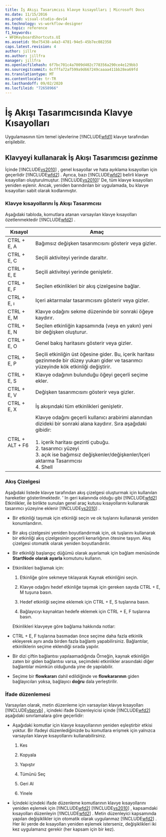```yaml
---
title: İş Akışı Tasarımcısı klavye kısayolları | Microsoft Docs
ms.date: 11/15/2016
ms.prod: visual-studio-dev14
ms.technology: vs-workflow-designer
ms.topic: reference
f1_keywords:
- WFDKeyboardShortcuts.UI
ms.assetid: 9be75438-a4a3-4781-94e5-45b7ec082358
caps.latest.revision: 4
author: jillre
ms.author: jillfra
manager: jillfra
ms.openlocfilehash: 6f7bc701c4a7009d402c778356a290ce4e129bb3
ms.sourcegitcommit: 6cfffa72af599a9d667249caaaa411bb28ea69fd
ms.translationtype: MT
ms.contentlocale: tr-TR
ms.lasthandoff: 09/02/2020
ms.locfileid: "72658966"
---
```

# <a name="keyboard-shortcuts-in-the-workflow-designer"></a>İş Akışı Tasarımcısında Klavye Kısayolları
Uygulamasının tüm temel işlevlerine [!INCLUDE[wfd1](../includes/wfd1-md.md)] klavye tarafından erişilebilir.

## <a name="navigating-the-workflow-designer-using-the-keyboard"></a>Klavyeyi kullanarak İş Akışı Tasarımcısı gezinme
 İçinde [!INCLUDE[vs2010](../includes/vs2010-md.md)] , genel kısayollar ve hata ayıklama kısayolları için geçerlidir [!INCLUDE[wfd2](../includes/wfd2-md.md)] . Ayrıca, bazı [!INCLUDE[wfd2](../includes/wfd2-md.md)] belirli klavye kısayolları oluşturulmuştur. [!INCLUDE[vs2010](../includes/vs2010-md.md)]' De, tüm klavye kısayolları yeniden eşlenir. Ancak, yeniden barındırılan bir uygulamada, bu klavye kısayolları sabit olarak kodlanmıştır.

### <a name="workflow-designer-keyboard-shortcuts"></a>Klavye kısayollarını İş Akışı Tasarımcısı
 Aşağıdaki tabloda, komutlara atanan varsayılan klavye kısayolları özetlenmektedir [!INCLUDE[wfd2](../includes/wfd2-md.md)] .

|Kısayol|Amaç|
|--------------|-------------|
|CTRL + E, A|Bağımsız değişken tasarımcısını gösterir veya gizler.|
|CTRL + E, C|Seçili aktiviteyi yerinde daraltır.|
|CTRL + E, E|Seçili aktiviteyi yerinde genişletir.|
|CTRL + E, F|Seçilen etkinlikleri bir akış çizelgesine bağlar.|
|CTRL + E, ı|Içeri aktarmalar tasarımcısını gösterir veya gizler.|
|CTRL + E, M|Klavye odağını sekme düzeninde bir sonraki öğeye kaydırır.|
|CTRL + E, N|Seçilen etkinliğin kapsamında (veya en yakın) yeni bir değişken oluşturur.|
|CTRL + E, O|Genel bakış haritasını gösterir veya gizler.|
|CTRL + E, P|Seçili etkinliğin üst öğesine gider. Bu, içerik haritası gezinmede bir düzey yukarı gider ve tasarımcı yüzeyinde kök etkinliği değiştirir.|
|CTRL + E, S|Klavye odağının bulunduğu öğeyi geçerli seçime ekler.|
|CTRL + E, V|Değişken tasarımcısını gösterir veya gizler.|
|CTRL + E, X|İş akışındaki tüm etkinlikleri genişletir.|
|CTRL + ALT + F6|Klavye odağını geçerli kullanıcı arabirimi alanından dizideki bir sonraki alana kaydırır. Sıra aşağıdaki gibidir:<br /><br /> 1. içerik haritası gezinti çubuğu.<br />2. tasarımcı yüzeyi<br />3. açık ise bağımsız değişkenler/değişkenler/Içeri aktarma Tasarımcısı<br />4. Shell|

### <a name="flowchart"></a>Akış Çizelgesi
 Aşağıdaki listede klavye tarafından akış çizelgesi oluşturmak için kullanılan hareketler gösterilmektedir. ' In geri kalanında olduğu gibi [!INCLUDE[wfd2](../includes/wfd2-md.md)] Etkinlikler, ile birlikte sunulan genel araç kutusu kısayollarını kullanarak tasarımcı yüzeyine eklenir [!INCLUDE[vs2010](../includes/vs2010-md.md)] .

- Bir etkinliği taşımak için etkinliği seçin ve ok tuşlarını kullanarak yeniden konumlandırın.

- Bir akış çizelgesini yeniden boyutlandırmak için, ok tuşlarını kullanarak bir etkinliği akış çizelgesinin geçerli kenarlığının ötesine taşıyın. Akış çizelgesi otomatik olarak yeniden boyutlandırılır.

- Bir etkinliği başlangıç düğümü olarak ayarlamak için bağlam menüsünde **StartNode olarak ayarla** komutunu kullanın.

- Etkinlikleri bağlamak için:

  1. Etkinliğe göre sekmeye tıklayarak Kaynak etkinliğini seçin.

  2. Klavye odağını hedef etkinliğe taşımak için gereken sayıda CTRL + E, M tuşuna basın.

  3. Hedef etkinliği seçime eklemek için CTRL + E, S tuşlarına basın.

  4. Bağlayıcıyı kaynaktan hedefe eklemek için CTRL + E, F tuşlarına basın.

  Etkinlikleri klavyeye göre bağlama hakkında notlar:

- CTRL + E, F tuşlarına basmadan önce seçime daha fazla etkinlik ekleyerek aynı anda birden fazla bağlantı yapabilirsiniz. Bağlantılar, etkinliklerin seçime eklendiği sırada yapılır.

- Bir dizi çiftin bağlantısı yapılaamadığında Örneğin, kaynak etkinliğin zaten bir giden bağlantısı varsa, seçimdeki etkinlikler arasındaki diğer bağlantılar mümkün olduğunda yine de yapılabilir.

- Seçime bir **flowkararı** dahil edildiğinde ve **flowkararının** giden bağlayıcıları yoksa, bağlayıcı **doğru** dala yerleştirilir.

### <a name="expression-editing"></a>İfade düzenlemesi
 Varsayılan olarak, metin düzenleme için varsayılan klavye kısayolları [!INCLUDE[vbprvb](../includes/vbprvb-md.md)] , içindeki ifade Düzenleyicisi içinde [!INCLUDE[wfd2](../includes/wfd2-md.md)] aşağıdaki sınırlamalara göre geçerlidir:

- Aşağıdaki komutlar için klavye kısayollarının yeniden eşleştirbir etkisi yoktur. Bir ifadeyi düzenlediğinizde bu komutlara erişmek için yalnızca varsayılan klavye kısayollarını kullanabilirsiniz.

    1. Kes

    2. Kopyala

    3. Yapıştır

    4. Tümünü Seç

    5. Geri Al

    6. Yinele

- İçindeki içindeki ifade düzenleme komutlarının klavye kısayollarını yeniden eşlemek için [!INCLUDE[wfd2](../includes/wfd2-md.md)] [!INCLUDE[vs2010](../includes/vs2010-md.md)] , kapsamdaki kısayolları düzenleyin [!INCLUDE[wfd2](../includes/wfd2-md.md)] . Metin düzenleyici kapsamında yapılan değişiklikler için otomatik olarak uygulanmaz [!INCLUDE[wfd2](../includes/wfd2-md.md)] . Her iki yerde de kısayolları yeniden eşlemek isterseniz, değişiklikleri iki kez uygulamanız gerekir (her kapsam için bir kez).